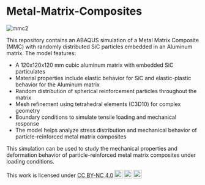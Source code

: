 # Metal-Matrix-Composites


![mmc2](https://github.com/user-attachments/assets/7f1e4b4d-20d5-4506-9de6-883065c63164)

This repository contains an ABAQUS simulation of a Metal Matrix Composite (MMC) with randomly distributed SiC particles embedded in an Aluminum matrix. The model features:

* A 120x120x120 mm cubic aluminum matrix with embedded SiC particulates
* Material properties include elastic behavior for SiC and elastic-plastic behavior for the Aluminum matrix
* Random distribution of spherical reinforcement particles throughout the matrix
* Mesh refinement using tetrahedral elements (C3D10) for complex geometry
* Boundary conditions to simulate tensile loading and mechanical response
* The model helps analyze stress distribution and mechanical behavior of particle-reinforced metal matrix composites

This simulation can be used to study the mechanical properties and deformation behavior of particle-reinforced metal matrix composites under loading conditions.

<p xmlns:cc="http://creativecommons.org/ns#" >This work is licensed under <a href="https://creativecommons.org/licenses/by-nc/4.0/?ref=chooser-v1" target="_blank" rel="license noopener noreferrer" style="display:inline-block;">CC BY-NC 4.0<img style="height:22px!important;margin-left:3px;vertical-align:text-bottom;" src="https://mirrors.creativecommons.org/presskit/icons/cc.svg?ref=chooser-v1" alt=""><img style="height:22px!important;margin-left:3px;vertical-align:text-bottom;" src="https://mirrors.creativecommons.org/presskit/icons/by.svg?ref=chooser-v1" alt=""><img style="height:22px!important;margin-left:3px;vertical-align:text-bottom;" src="https://mirrors.creativecommons.org/presskit/icons/nc.svg?ref=chooser-v1" alt=""></a></p>
